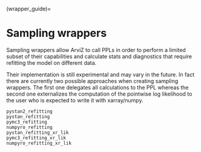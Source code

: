 (wrapper_guide)=
# Sampling wrappers
Sampling wrappers allow ArviZ to call PPLs in order to perform a limited
subset of their capabilities and calculate stats and diagnostics that require
refitting the model on different data.

Their implementation is still experimental and may vary in the future. In fact
there are currently two possible approaches when creating sampling wrappers.
The first one delegates all calculations to the PPL
whereas the second one externalizes the computation of the pointwise log
likelihood to the user who is expected to write it with xarray/numpy.

```{toctree}
pystan2_refitting
pystan_refitting
pymc3_refitting
numpyro_refitting
pystan_refitting_xr_lik
pymc3_refitting_xr_lik
numpyro_refitting_xr_lik
```
